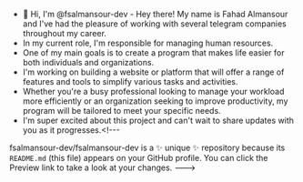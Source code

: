 - 👋 Hi, I'm @fsalmansour-dev - Hey there! My name is Fahad Almansour and I've had the pleasure of working with several telegram companies throughout my career.
- In my current role, I'm responsible for managing human resources. 
- One of my main goals is to create a program that makes life easier for both individuals and organizations. 
- I'm working on building a website or platform that will offer a range of features and tools to simplify various tasks and activities. 
- Whether you're a busy professional looking to manage your workload more efficiently or an organization seeking to improve productivity, my program will be tailored to meet your specific needs. 
- I'm super excited about this project and can't wait to share updates with you as it progresses.<!---




fsalmansour-dev/fsalmansour-dev is a ✨ unique ✨ repository because its `README.md` (this file) appears on your GitHub profile.
You can click the Preview link to take a look at your changes.
--->

